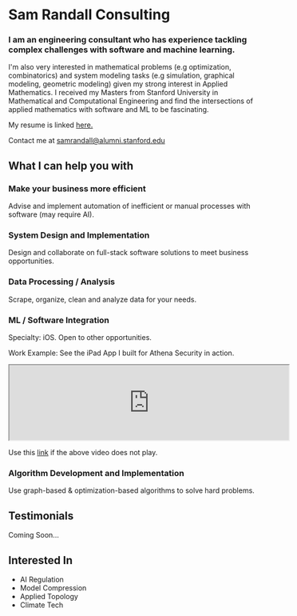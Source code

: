# Sam Randall Consulting
### I am an engineering consultant who has experience tackling complex challenges with software and machine learning.

I'm also very interested in mathematical problems (e.g optimization, combinatorics) and system modeling tasks (e.g simulation, graphical modeling, geometric modeling) given my strong interest in Applied Mathematics. I received my Masters from Stanford University in Mathematical and Computational Engineering and find the intersections of applied mathematics with software and ML to be fascinating.

My resume is linked <a href="https://sam-randall.github.io/samrandall.github.io/resume/ConsultantRandall_Resume.pdf" target="_blank">here.</a>

Contact me at samrandall@alumni.stanford.edu


## What I can help you with
### Make your business more efficient

Advise and implement automation of inefficient or manual processes with software (may require AI).


### System Design and Implementation
Design and collaborate on full-stack software solutions to meet business opportunities.
### Data Processing / Analysis
Scrape, organize, clean and analyze data for your needs.
### ML / Software Integration

Specialty: iOS. Open to other opportunities.

Work Example: See the iPad App I built for Athena Security in action.

<div class="container">
  <iframe width="560" src="https://www.youtube.com/watch?v=r2YbpxIprDI"></iframe>
</div>

Use this
<a href="https://www.youtube.com/watch?v=r2YbpxIprDI" target="_blank">link</a>  if the above video does not play.

### Algorithm Development and Implementation
Use graph-based & optimization-based algorithms to solve hard problems.

## Testimonials

Coming Soon...

## Interested In
- AI Regulation
- Model Compression
- Applied Topology
- Climate Tech





